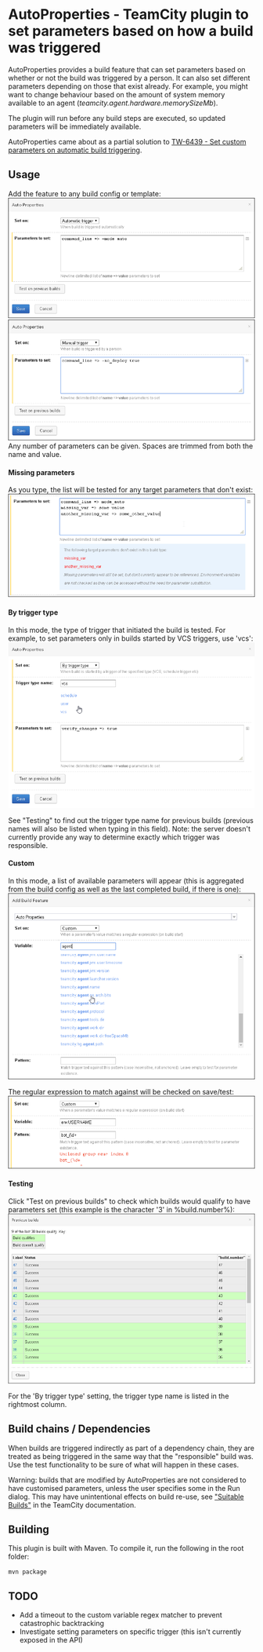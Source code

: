 # AutoProperties - TeamCity plugin to set parameters based on how a build was triggered
AutoProperties provides a build feature that can set parameters based on whether or not the build was triggered by a person. It can also set different parameters depending on those that exist already. For example, you might want to change behaviour based on the amount of system memory available to an agent (*teamcity.agent.hardware.memorySizeMb*).

The plugin will run before any build steps are executed, so updated parameters will be immediately available.

AutoProperties came about as a partial solution to [TW-6439 - Set custom parameters on automatic build triggering](https://youtrack.jetbrains.com/issue/TW-6439).

## Usage
Add the feature to any build config or template:
![auto](/images/auto.png)
![manual](/images/manual.png)
Any number of parameters can be given. Spaces are trimmed from both the name and value.

#### Missing parameters
As you type, the list will be tested for any target parameters that don't exist:
![missing_vars](/images/missing_vars.png)

#### By trigger type
In this mode, the type of trigger that initiated the build is tested. For example, to set parameters only in builds started by VCS triggers, use 'vcs':
![by_trigger_type](/images/by_trigger_type.png)

See "Testing" to find out the trigger type name for previous builds (previous names will also be listed when typing in this field).
Note: the server doesn't currently provide any way to determine exactly which trigger was responsible.

#### Custom
In this mode, a list of available parameters will appear (this is aggregated from the build config as well as the last completed build, if there is one):
![custom_params](/images/custom_params.png)

The regular expression to match against will be checked on save/test:
![custom_pattern_error](/images/custom_pattern_error.png)

#### Testing
Click "Test on previous builds" to check which builds would qualify to have parameters set (this example is the character '3' in %build.number%):
![test_previous](/images/test_previous.png)

For the 'By trigger type' setting, the trigger type name is listed in the rightmost column.

## Build chains / Dependencies
When builds are triggered indirectly as part of a dependency chain, they are treated as being triggered in the same way that the "responsible" build was. Use the test functionality to be sure of what will happen in these cases.

Warning: builds that are modified by AutoProperties are not considered to have customised parameters, unless the user specifies some in the Run dialog. This may have unintentional effects on build re-use, see ["Suitable Builds"](https://confluence.jetbrains.com/display/TCD10/Snapshot+Dependencies) in the TeamCity documentation.


## Building
This plugin is built with Maven. To compile it, run the following in the root folder:

```
mvn package
```

## TODO
- Add a timeout to the custom variable regex matcher to prevent catastrophic backtracking
- Investigate setting parameters on specific trigger (this isn't currently exposed in the API)